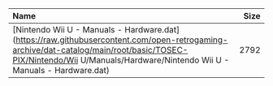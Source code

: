 |Name|Size|
|:---|---:|
|[Nintendo Wii U - Manuals - Hardware.dat](https://raw.githubusercontent.com/open-retrogaming-archive/dat-catalog/main/root/basic/TOSEC-PIX/Nintendo/Wii U/Manuals/Hardware/Nintendo Wii U - Manuals - Hardware.dat)|2792|
